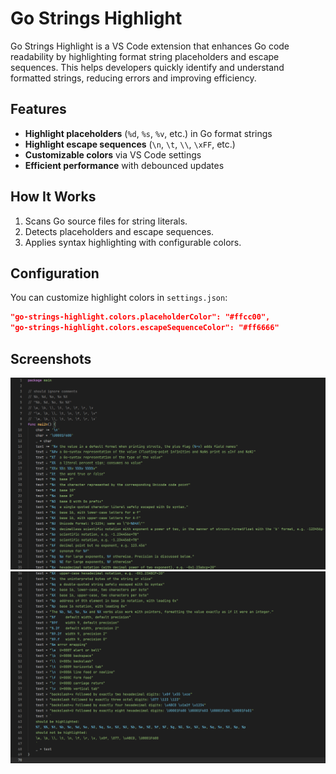 # Go Strings Highlight

Go Strings Highlight is a VS Code extension that enhances Go code readability by highlighting format string placeholders and escape sequences. This helps developers quickly identify and understand formatted strings, reducing errors and improving efficiency.  

## Features  
- **Highlight placeholders** (`%d`, `%s`, `%v`, etc.) in Go format strings  
- **Highlight escape sequences** (`\n`, `\t`, `\\`, `\xFF`, etc.)  
- **Customizable colors** via VS Code settings  
- **Efficient performance** with debounced updates  

## How It Works  
1. Scans Go source files for string literals.  
2. Detects placeholders and escape sequences.  
3. Applies syntax highlighting with configurable colors.  

## Configuration  
You can customize highlight colors in `settings.json`:  
```json
"go-strings-highlight.colors.placeholderColor": "#ffcc00",
"go-strings-highlight.colors.escapeSequenceColor": "#ff6666"
```

## Screenshots

![](./Screenshot_1.png)
![](./Screenshot_2.png)
